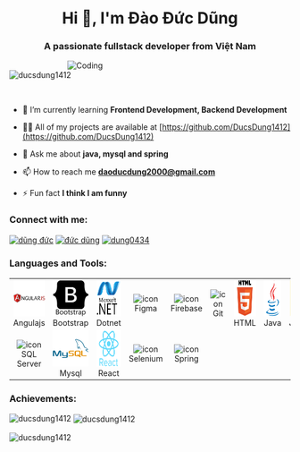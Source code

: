 <h1 align="center">Hi 👋, I'm Đào Đức Dũng</h1>
<h3 align="center">A passionate fullstack developer from Việt Nam</h3>
<img align="right" alt="Coding" width="400" src="https://camo.githubusercontent.com/cae12fddd9d6982901d82580bdf321d81fb299141098ca1c2d4891870827bf17/68747470733a2f2f6d69726f2e6d656469756d2e636f6d2f6d61782f313336302f302a37513379765349765f7430696f4a2d5a2e676966">

<p align="left"> <img src="https://komarev.com/ghpvc/?username=ducsdung1412&label=Profile%20views&color=0e75b6&style=flat" alt="ducsdung1412" /> </p>

<p align="left"> <a href="https://twitter.com/" target="blank"><img src="https://img.shields.io/twitter/follow/?logo=twitter&style=for-the-badge" alt="" /></a> </p>

- 🌱 I’m currently learning **Frontend Development, Backend Development**

- 👨‍💻 All of my projects are available at [https://github.com/DucsDung1412](https://github.com/DucsDung1412)

- 💬 Ask me about **java, mysql and spring**

- 📫 How to reach me **daoducdung2000@gmail.com**

- ⚡ Fun fact **I think I am funny**

<h3 align="left">Connect with me:</h3>
<p align="left">
<a href="linkedin.com/in/dũng-đức-97b5551b8" target="blank"><img align="center" src="https://raw.githubusercontent.com/rahuldkjain/github-profile-readme-generator/master/src/images/icons/Social/linked-in-alt.svg" alt="dũng đức" height="30" width="40" /></a>
<a href="https://www.facebook.com/profile.php?id=100004327817063" target="blank"><img align="center" src="https://raw.githubusercontent.com/rahuldkjain/github-profile-readme-generator/master/src/images/icons/Social/facebook.svg" alt="đức dũng" height="30" width="40" /></a>
<a href="https://discord.gg/dung0434" target="blank"><img align="center" src="https://raw.githubusercontent.com/rahuldkjain/github-profile-readme-generator/master/src/images/icons/Social/discord.svg" alt="dung0434" height="30" width="40" /></a>
</p>

<h3 align="left">Languages and Tools:</h3>
<table>
  <tr>
    <td align="center" width="96">
        <img src="https://raw.githubusercontent.com/devicons/devicon/master/icons/angularjs/angularjs-original-wordmark.svg" alt="icon" width="65" height="65" />
      <br>Angulajs
    </td>
    <td align="center" width="96">
        <img src="https://raw.githubusercontent.com/devicons/devicon/master/icons/bootstrap/bootstrap-plain-wordmark.svg" alt="icon" width="65" height="65" />
      <br>Bootstrap
    </td>
    <td align="center" width="96">
        <img src="https://raw.githubusercontent.com/devicons/devicon/master/icons/dot-net/dot-net-original-wordmark.svg" alt="icon" width="65" height="65" />
      <br>Dotnet
    </td>
    <td align="center" width="96">
        <img src="https://www.vectorlogo.zone/logos/figma/figma-icon.svg" alt="icon" width="65" height="65" />
      <br>Figma
    </td>
    <td align="center" width="96">
        <img src="https://www.vectorlogo.zone/logos/firebase/firebase-icon.svg" alt="icon" width="65" height="65" />
      <br>Firebase
    </td>
    <td align="center" width="96">
        <img src="https://www.vectorlogo.zone/logos/git-scm/git-scm-icon.svg" alt="icon" width="65" height="65" />
      <br>Git
    </td>
    <td align="center" width="96">
        <img src="https://raw.githubusercontent.com/devicons/devicon/master/icons/html5/html5-original-wordmark.svg" alt="icon" width="65" height="65" />
      <br>HTML
    </td>
    <td align="center" width="96">
        <img src="https://raw.githubusercontent.com/devicons/devicon/master/icons/java/java-original.svg" alt="icon" width="65" height="65" />
      <br>Java
    </td>
    <td align="center" width="96">
        <img src="https://raw.githubusercontent.com/devicons/devicon/master/icons/javascript/javascript-original.svg" alt="icon" width="65" height="65" />
      <br>Javascript
    </td>
  </tr>
 <tr>
   <td align="center" width="96">
        <img src="https://www.svgrepo.com/show/303229/microsoft-sql-server-logo.svg" alt="icon" width="65" height="65" />
      <br>SQL Server
    </td>
   <td align="center" width="96">
        <img src="https://raw.githubusercontent.com/devicons/devicon/master/icons/mysql/mysql-original-wordmark.svg" alt="icon" width="65" height="65" />
      <br>Mysql
    </td>
    <td align="center" width="96">
        <img src="https://raw.githubusercontent.com/devicons/devicon/master/icons/react/react-original-wordmark.svg" alt="icon" width="65" height="65" />
      <br>React
    </td>
   <td align="center" width="96">
        <img src="https://raw.githubusercontent.com/detain/svg-logos/780f25886640cef088af994181646db2f6b1a3f8/svg/selenium-logo.svg" alt="icon" width="65" height="65" />
      <br>Selenium
    </td>
   <td align="center" width="96">
        <img src="https://www.vectorlogo.zone/logos/springio/springio-icon.svg" alt="icon" width="65" height="65" />
      <br>Spring
    </td>
 </tr>
</table>

<h3 align="left">Achievements:</h3>

<p><img align="left" src="https://github-readme-stats.vercel.app/api/top-langs?username=ducsdung1412&show_icons=true&title_color=0535a8&bg_color=ffffff&locale=en&layout=compact" alt="ducsdung1412" /></p>

<p>&nbsp;<img align="center" src="https://github-readme-stats.vercel.app/api?username=ducsdung1412&show_icons=true&title_color=0535a3&bg_color=ffffff&locale=en" alt="ducsdung1412" /></p>

<p><img align="center" src="https://github-readme-streak-stats.herokuapp.com/?user=ducsdung1412&" alt="ducsdung1412" /></p>
